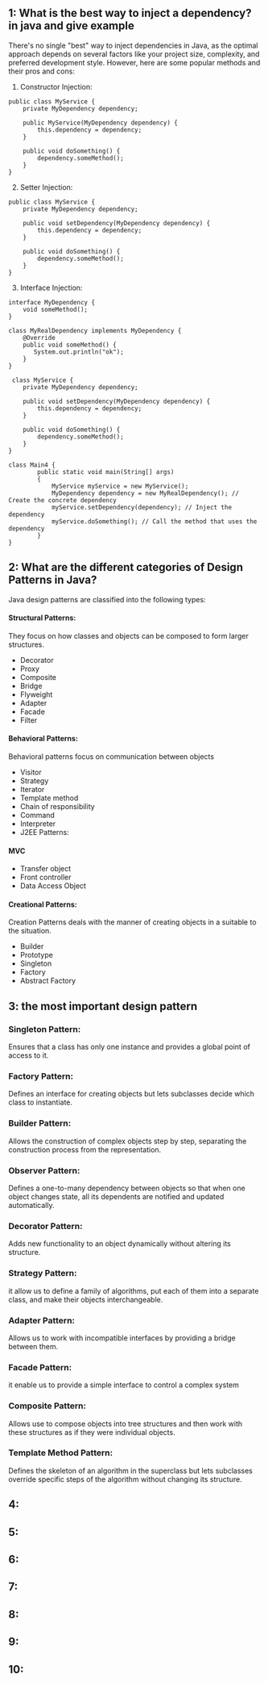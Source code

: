 ## 1: What is the best way to inject a dependency? in java and give example
There's no single "best" way to inject dependencies in Java, as the optimal approach depends on several factors like your project size, complexity, and preferred development style. However, here are some popular methods and their pros and cons:

1. Constructor Injection:
```
public class MyService {
    private MyDependency dependency;

    public MyService(MyDependency dependency) {
        this.dependency = dependency;
    }

    public void doSomething() {
        dependency.someMethod();
    }
}

```
2. Setter Injection:
```
public class MyService {
    private MyDependency dependency;

    public void setDependency(MyDependency dependency) {
        this.dependency = dependency;
    }

    public void doSomething() {
        dependency.someMethod();
    }
}

```
3. Interface Injection:
```
interface MyDependency {
    void someMethod();
}

class MyRealDependency implements MyDependency {
    @Override
    public void someMethod() {
       System.out.println("ok");
    }
}

 class MyService {
    private MyDependency dependency;

    public void setDependency(MyDependency dependency) {
        this.dependency = dependency;
    }

    public void doSomething() {
        dependency.someMethod();
    }
}

class Main4 {
        public static void main(String[] args)
        {
            MyService myService = new MyService();
            MyDependency dependency = new MyRealDependency(); // Create the concrete dependency
            myService.setDependency(dependency); // Inject the dependency
            myService.doSomething(); // Call the method that uses the dependency
        }
}

```


## 2: What are the different categories of Design Patterns in Java?
Java design patterns are classified into the following types:

#### Structural Patterns:
They focus on how classes and objects can be composed to form larger structures.
- Decorator
- Proxy
- Composite
- Bridge
- Flyweight
- Adapter
- Facade
- Filter

#### Behavioral Patterns:
Behavioral patterns focus on communication between objects
- Visitor
- Strategy
- Iterator
- Template method
- Chain of responsibility
- Command
- Interpreter
- J2EE Patterns:

#### MVC
- Transfer object
- Front controller
- Data Access Object

#### Creational Patterns:
Creation Patterns deals with the manner of creating objects in a suitable to the situation.
- Builder
- Prototype
- Singleton
- Factory
- Abstract Factory

## 3: the most important design pattern
### Singleton Pattern:
Ensures that a class has only one instance and provides a global point of access to it.

### Factory Pattern:
Defines an interface for creating objects but lets subclasses decide which class to instantiate.

### Builder Pattern:
Allows the construction of complex objects step by step, separating the construction process from the representation.

### Observer Pattern:
Defines a one-to-many dependency between objects so that when one object changes state, all its dependents are notified and updated automatically.


### Decorator Pattern:
Adds new functionality to an object dynamically without altering its structure.

### Strategy Pattern:
it allow us to define a family of algorithms, put each of them into a separate class, and make their objects interchangeable.

### Adapter Pattern:
Allows us to work with incompatible interfaces  by providing a bridge between them.

### Facade Pattern:
it enable us to provide a simple interface to control a complex system

### Composite Pattern:
Allows use to compose objects into tree structures and then work with these structures as if they were individual objects.

### Template Method Pattern:
Defines the skeleton of an algorithm in the superclass but lets subclasses override specific steps of the algorithm without changing its structure.
## 4: 
## 5: 
## 6: 
## 7: 
## 8: 
## 9: 
## 10: 